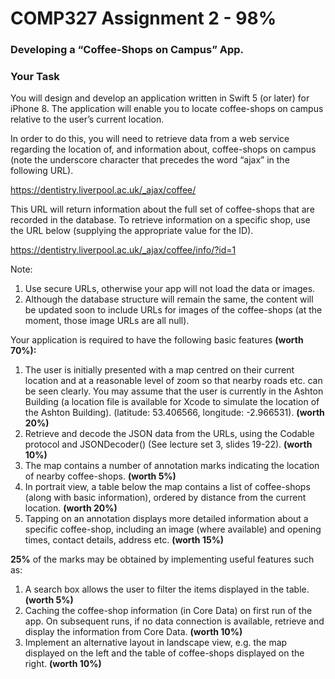 # COMP327 Assignment 2 - 98%

### Developing a “Coffee-Shops on Campus” App.

### Your Task

You will design and develop an application written in Swift 5 (or later) for iPhone 8. The application will enable you to locate
coffee-shops on campus relative to the user’s current location.

In order to do this, you will need to retrieve data from a web service regarding the location of, and information about,
coffee-shops on campus (note the underscore character that precedes the word “ajax” in the following URL).

https://dentistry.liverpool.ac.uk/_ajax/coffee/

This URL will return information about the full set of coffee-shops that are recorded in the database. To retrieve information
on a specific shop, use the URL below (supplying the appropriate value for the ID).

https://dentistry.liverpool.ac.uk/_ajax/coffee/info/?id=1

Note:
1. Use secure URLs, otherwise your app will not load the data or images.
2. Although the database structure will remain the same, the content will be updated soon to include URLs for images of the coffee-shops (at the moment, those image URLs are all null).

Your application is required to have the following basic features **(worth 70%):**
1. The user is initially presented with a map centred on their current location and at a reasonable level of zoom so that nearby roads etc. can be seen clearly. You may assume that the user is currently in the Ashton Building (a location file is available for Xcode to simulate the location of the Ashton Building). (latitude: 53.406566, longitude: -2.966531). **(worth 20%)**
2. Retrieve and decode the JSON data from the URLs, using the Codable protocol and JSONDecoder() (See lecture set 3, slides 19-22). **(worth 10%)**
3. The map contains a number of annotation marks indicating the location of nearby coffee-shops. **(worth 5%)**
4. In portrait view, a table below the map contains a list of coffee-shops (along with basic information), ordered by distance from the current location. **(worth 20%)**
5. Tapping on an annotation displays more detailed information about a specific coffee-shop, including an image (where available) and opening times, contact details, address etc. **(worth 15%)**

**25%** of the marks may be obtained by implementing useful features such as:
1. A search box allows the user to filter the items displayed in the table. **(worth 5%)**
2. Caching the coffee-shop information (in Core Data) on first run of the app. On subsequent runs, if no data connection is available, retrieve and display the information from Core Data. **(worth 10%)**
3. Implement an alternative layout in landscape view, e.g. the map displayed on the left and the table of coffee-shops displayed on the right. **(worth 10%)**
